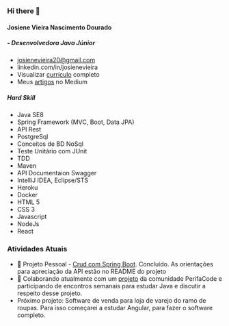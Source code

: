 ### Hi there 👋

#### Josiene Vieira Nascimento Dourado
 ##### - Desenvolvedora Java Júnior

  -  josienevieira20@gmail.com
  -  linkedin.com/in/josienevieira
  -  Visualizar [currículo](https://www.canva.com/design/DAEDhmhfryY/AaN53cZWsTD5n3IjptxKAQ/view?utm_content=DAEDhmhfryY&utm_campaign=designshare&utm_medium=link&utm_source=sharebutton) completo
  -  Meus [artigos](https://medium.com/@josienevieira20) no Medium 
  
  
##### Hard Skill
- Java SE8
- Spring Framework (MVC, Boot, Data JPA)
- API Rest
- PostgreSql
- Conceitos de BD NoSql
- Teste Unitário com JUnit
- TDD
- Maven
- API Documentaion Swagger
- IntelliJ IDEA, Eclipse/STS
- Heroku
- Docker
- HTML 5
- CSS 3 
- Javascript
- NodeJs
- React

### Atividades Atuais

- 🔭 Projeto Pessoal - [Crud com Spring Boot](https://github.com/josvieira/Crud-Spring-Boot). Concluído. As orientações para apreciação da API estão no README do projeto
- 👯 Colaborando atualmente com um [projeto](https://github.com/psanrosa13/gerenciador) da comunidade PerifaCode e participando de encontros semanais para estudar Java e discutir a respeito desse projeto.
- Próximo projeto: Software de venda para loja de varejo do ramo de roupas. Para isso começarei a estudar Angular, para fazer o software completo.


<!--
**josvieira/josvieira** is a ✨ _special_ ✨ repository because its `README.md` (this file) appears on your GitHub profile.
Here are some ideas to get you started:

- 🔭 I’m currently working on ...
- 🌱 I’m currently learning ...
- 👯 I’m looking to collaborate on ...
- 🤔 I’m looking for help with ...
- 💬 Ask me about ...
- 📫 How to reach me: ...
- 😄 Pronouns: ...
- ⚡ Fun fact: ...
-->
